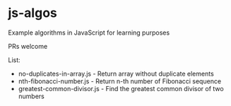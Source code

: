 # js-algos
Example algorithms in JavaScript for learning purposes

PRs welcome

List:

- no-duplicates-in-array.js  - Return array without duplicate elements
- nth-fibonacci-number.js    - Return n-th number of Fibonacci sequence 
- greatest-common-divisor.js -  Find the greatest common divisor of two numbers

